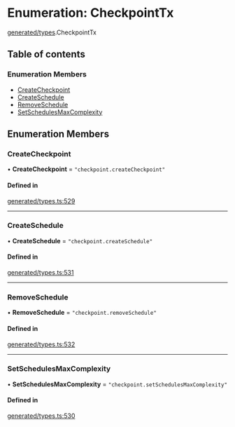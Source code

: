 # Enumeration: CheckpointTx

[generated/types](../wiki/generated.types).CheckpointTx

## Table of contents

### Enumeration Members

- [CreateCheckpoint](../wiki/generated.types.CheckpointTx#createcheckpoint)
- [CreateSchedule](../wiki/generated.types.CheckpointTx#createschedule)
- [RemoveSchedule](../wiki/generated.types.CheckpointTx#removeschedule)
- [SetSchedulesMaxComplexity](../wiki/generated.types.CheckpointTx#setschedulesmaxcomplexity)

## Enumeration Members

### CreateCheckpoint

• **CreateCheckpoint** = ``"checkpoint.createCheckpoint"``

#### Defined in

[generated/types.ts:529](https://github.com/PolymeshAssociation/polymesh-sdk/blob/e978aefd/src/generated/types.ts#L529)

___

### CreateSchedule

• **CreateSchedule** = ``"checkpoint.createSchedule"``

#### Defined in

[generated/types.ts:531](https://github.com/PolymeshAssociation/polymesh-sdk/blob/e978aefd/src/generated/types.ts#L531)

___

### RemoveSchedule

• **RemoveSchedule** = ``"checkpoint.removeSchedule"``

#### Defined in

[generated/types.ts:532](https://github.com/PolymeshAssociation/polymesh-sdk/blob/e978aefd/src/generated/types.ts#L532)

___

### SetSchedulesMaxComplexity

• **SetSchedulesMaxComplexity** = ``"checkpoint.setSchedulesMaxComplexity"``

#### Defined in

[generated/types.ts:530](https://github.com/PolymeshAssociation/polymesh-sdk/blob/e978aefd/src/generated/types.ts#L530)
